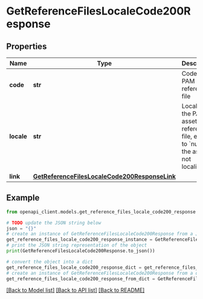 # GetReferenceFilesLocaleCode200Response


## Properties

Name | Type | Description | Notes
------------ | ------------- | ------------- | -------------
**code** | **str** | Code of the PAM asset reference file | [optional] 
**locale** | **str** | Locale of the PAM asset reference file, equal to &#x60;null&#x60; if the asset is not localizable | [optional] 
**link** | [**GetReferenceFilesLocaleCode200ResponseLink**](GetReferenceFilesLocaleCode200ResponseLink.md) |  | [optional] 

## Example

```python
from openapi_client.models.get_reference_files_locale_code200_response import GetReferenceFilesLocaleCode200Response

# TODO update the JSON string below
json = "{}"
# create an instance of GetReferenceFilesLocaleCode200Response from a JSON string
get_reference_files_locale_code200_response_instance = GetReferenceFilesLocaleCode200Response.from_json(json)
# print the JSON string representation of the object
print(GetReferenceFilesLocaleCode200Response.to_json())

# convert the object into a dict
get_reference_files_locale_code200_response_dict = get_reference_files_locale_code200_response_instance.to_dict()
# create an instance of GetReferenceFilesLocaleCode200Response from a dict
get_reference_files_locale_code200_response_from_dict = GetReferenceFilesLocaleCode200Response.from_dict(get_reference_files_locale_code200_response_dict)
```
[[Back to Model list]](../README.md#documentation-for-models) [[Back to API list]](../README.md#documentation-for-api-endpoints) [[Back to README]](../README.md)


